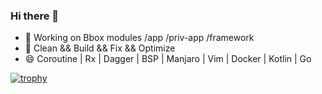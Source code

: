 ### Hi there 👋

- 🔭 Working on Bbox modules /app /priv-app /framework
- 👯 Clean && Build && Fix && Optimize
- 😄 Coroutine | Rx | Dagger | BSP | Manjaro | Vim | Docker | Kotlin | Go

[![trophy](https://github-profile-trophy.vercel.app/?username=torrentcome&theme=onedark)](https://github.com/ryo-ma/github-profile-trophy)

<!--
**torrentcome/torrentcome** is a ✨ _special_ ✨ repository because its `README.md` (this file) appears on your GitHub profile.


Here are some ideas to get you started:

- 👯 I’m looking to collaborate on ...
- 🤔 I’m looking for help with ...
- 💬 Ask me about ...
- 📫 How to reach me: ...
- 😄 Pronouns: ...
-->
